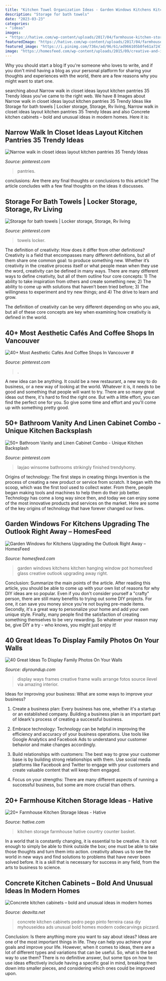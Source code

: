 ```yaml
---
title: "Kitchen Towel Organization Ideas - Garden Windows Kitchens Kitchen Hanging Window Pot Homesfeed Glass Creative Outlook Upgrading Away Right"
description: "Storage for bath towels"
date: "2023-03-23"
categories:
- "ideas"
images:
- "https://hative.com/wp-content/uploads/2017/04/farmhouse-kitchen-storage/9-farmhouse-kitchen-storage.jpg"
featuredImage: "https://hative.com/wp-content/uploads/2017/04/farmhouse-kitchen-storage/9-farmhouse-kitchen-storage.jpg"
featured_image: "https://i.pinimg.com/736x/ad/96/61/ad966105b0fe61a72472937005edb45f--bath-towels-rv.jpg"
image: "https://homesfeed.com/wp-content/uploads/2015/09/creative-and-inspiring-garden-windows-for-kitchens-with-hanging-greenery-pots-with-glass-jar-and-cans-as-pot.jpg"
---
```



Why you should start a blog
If you're someone who loves to write, and if you don't mind having a blog as your personal platform for sharing your thoughts and experiences with the world, there are a few reasons why you might want to start one.

	

		
searching about Narrow walk in closet ideas layout kitchen pantries 35 Trendy Ideas you've came to the right web. We have 8 Images about Narrow walk in closet ideas layout kitchen pantries 35 Trendy Ideas like Storage for bath towels | Locker storage, Storage, Rv living, Narrow walk in closet ideas layout kitchen pantries 35 Trendy Ideas and also Concrete kitchen cabinets – bold and unusual ideas in modern homes. Here it is:
		
    
## Narrow Walk In Closet Ideas Layout Kitchen Pantries 35 Trendy Ideas

<img loading=lazy src="https://i.pinimg.com/736x/a2/51/e7/a251e7895883a190674e4d93b5d3cece.jpg" onerror="this.onerror=null;this.src='https://tse1.mm.bing.net/th?id=OIP.Cgo-FEBIvD1Xs16hc5JCJAAAAA&amp;pid=15.1';" alt="Narrow walk in closet ideas layout kitchen pantries 35 Trendy Ideas">

_Source: pinterest.com_

>pantries. 

	

conclusions: Are there any final thoughts or conclusions to this article?
The article concludes with a few final thoughts on the ideas it discusses.

    
## Storage For Bath Towels | Locker Storage, Storage, Rv Living

<img loading=lazy src="https://i.pinimg.com/736x/ad/96/61/ad966105b0fe61a72472937005edb45f--bath-towels-rv.jpg" onerror="this.onerror=null;this.src='https://tse3.mm.bing.net/th?id=OIP.rZi5h_AbG6uw2_RVq1K2BQHaJ4&amp;pid=15.1';" alt="Storage for bath towels | Locker storage, Storage, Rv living">

_Source: pinterest.com_

>towels locker. 

	

The definition of creativity: How does it differ from other definitions?
Creativity is a field that encompasses many different definitions, but all of them share one common goal: to produce something new. Whether it’s creativity in the creative process itself or what people mean when they use the word, creativity can be defined in many ways. 
There are many different ways to define creativity, but all of them outline four core concepts: 1) The ability to take inspiration from others and create something new; 2) The ability to come up with solutions that haven’t been tried before; 3) The willingness to experiment and try new things; and 4) The drive to learn and grow. 

The definition of creativity can be very different depending on who you ask, but all of these core concepts are key when examining how creativity is defined in the world.

    
## 40+ Most Aesthetic Cafés And Coffee Shops In Vancouver #

<img loading=lazy src="https://i.pinimg.com/736x/ca/0c/ab/ca0cab68375755cc3d1b11820f92722c.jpg" onerror="this.onerror=null;this.src='https://tse4.mm.bing.net/th?id=OIP.u9BBhF0MLH0aioX-_lJuBQHaLG&amp;pid=15.1';" alt="40+ Most Aesthetic Cafés And Coffee Shops In Vancouver #">

_Source: pinterest.com_

>. 

	

A new idea can be anything. It could be a new restaurant, a new way to do business, or a new way of looking at the world. Whatever it is, it needs to be good and something that people will want to try. There are so many great ideas out there, it's hard to find the right one. But with a little effort, you can find the perfect one for you. So give some time and effort and you'll come up with something pretty good.

    
## 50+ Bathroom Vanity And Linen Cabinet Combo - Unique Kitchen Backsplash

<img loading=lazy src="https://i.pinimg.com/736x/ca/18/41/ca184106c84ef53acd3690c663fa2019.jpg" onerror="this.onerror=null;this.src='https://tse2.mm.bing.net/th?id=OIP.uk693lBd9OX3FXCHfCrFFwHaJ3&amp;pid=15.1';" alt="50+ Bathroom Vanity and Linen Cabinet Combo - Unique Kitchen Backsplash">

_Source: pinterest.com_

>layjao winsome bathrooms strikingly finished trendyhomy. 

	

Origins of technology: The first steps in creating things
Invention is the process of creating a new product or service from scratch. It began with the scoop, which was the first tool used to collect water. From there, people began making tools and machines to help them do their job better. Technology has come a long way since then, and today we can enjoy some of the most innovative products and services on the market. Here are some of the key origins of technology that have forever changed our lives.

    
## Garden Windows For Kitchens Upgrading The Outlook Right Away – HomesFeed

<img loading=lazy src="https://homesfeed.com/wp-content/uploads/2015/09/creative-and-inspiring-garden-windows-for-kitchens-with-hanging-greenery-pots-with-glass-jar-and-cans-as-pot.jpg" onerror="this.onerror=null;this.src='https://tse2.mm.bing.net/th?id=OIP.FsGxv_lbjh3d43ry4EtJBQHaJ4&amp;pid=15.1';" alt="Garden Windows for Kitchens Upgrading the Outlook Right Away – HomesFeed">

_Source: homesfeed.com_

>garden windows kitchens kitchen hanging window pot homesfeed glass creative outlook upgrading away right. 

	

Conclusion: Summarize the main points of the article.
After reading this article, you should be able to come up with your own list of reasons for why DIY ideas are so popular. Even if you don't consider yourself a "crafty" person, there are still many benefits to trying out some DIY projects. For one, it can save you money since you're not buying pre-made items. Secondly, it's a great way to personalize your home and add your own unique style. Finally, many people find the satisfaction of creating something themselves to be very rewarding. So whatever your reason may be, give DIY a try - who knows, you might just enjoy it!

    
## 40 Great Ideas To Display Family Photos On Your Walls

<img loading=lazy src="http://i.imgur.com/fgd7QHN.jpg" onerror="this.onerror=null;this.src='https://tse1.mm.bing.net/th?id=OIP.PniZRWqFocVQn34FAKNcEwHaJ4&amp;pid=15.1';" alt="40 Great Ideas To Display Family Photos On Your Walls">

_Source: diyroundup.com_

>display ways frames creative frame walls arrange fotos source ilevel via amazing interior. 

	

Ideas for improving your business: What are some ways to improve your business?
1. Create a business plan: Every business has one, whether it's a startup or an established company. Building a business plan is an important part of Ideark's process of creating a successful business.
2. Embrace technology: Technology can be helpful in improving the efficiency and accuracy of your business operations. Use tools like Google Analytics and Facebook Ads to understand your customer behavior and make changes accordingly.

3. Build relationships with customers: The best way to grow your customer base is by building strong relationships with them. Use social media platforms like Facebook and Twitter to engage with your customers and create valuable content that will keep them engaged.

4. Focus on your strengths: There are many different aspects of running a successful business, but some are more crucial than others.

    
## 20+ Farmhouse Kitchen Storage Ideas - Hative

<img loading=lazy src="https://hative.com/wp-content/uploads/2017/04/farmhouse-kitchen-storage/9-farmhouse-kitchen-storage.jpg" onerror="this.onerror=null;this.src='https://tse1.mm.bing.net/th?id=OIP.3NL4OhjVQ4OJAGOvM0hfCQHaJ4&amp;pid=15.1';" alt="20+ Farmhouse Kitchen Storage Ideas - Hative">

_Source: hative.com_

>kitchen storage farmhouse hative country counter basket. 

	

In a world that is constantly changing, it is essential to be creative. It is not enough to simply be able to think outside the box; one must be able to take those thoughts and turn them into action. creativity allows us to see the world in new ways and find solutions to problems that have never been solved before. It is a skill that is necessary for success in any field, from the arts to business to science.

    
## Concrete Kitchen Cabinets – Bold And Unusual Ideas In Modern Homes

<img loading=lazy src="https://deavita.net/wp-content/uploads/2018/08/concrete-kitchen-ideas-DIY-cheap-cabinets.jpg" onerror="this.onerror=null;this.src='https://tse1.mm.bing.net/th?id=OIP.MFDKlQzVtUQXadt4AHVLsgHaFN&amp;pid=15.1';" alt="Concrete kitchen cabinets – bold and unusual ideas in modern homes">

_Source: deavita.net_

>concrete kitchen cabinets pedro pego pinto ferreira casa diy myhouseidea ads unusual bold homes modern codecarvings piczard. 

	

Conclusion: Is there anything more you want to say about ideas?
Ideas are one of the most important things in life. They can help you achieve your goals and improve your life. However, when it comes to ideas, there are a lot of different types and variations that can be useful. So, what is the best way to use them? There is no definitive answer, but some tips on how to use ideas effectively include having a specific goal in mind, breaking them down into smaller pieces, and considering which ones could be improved upon.

